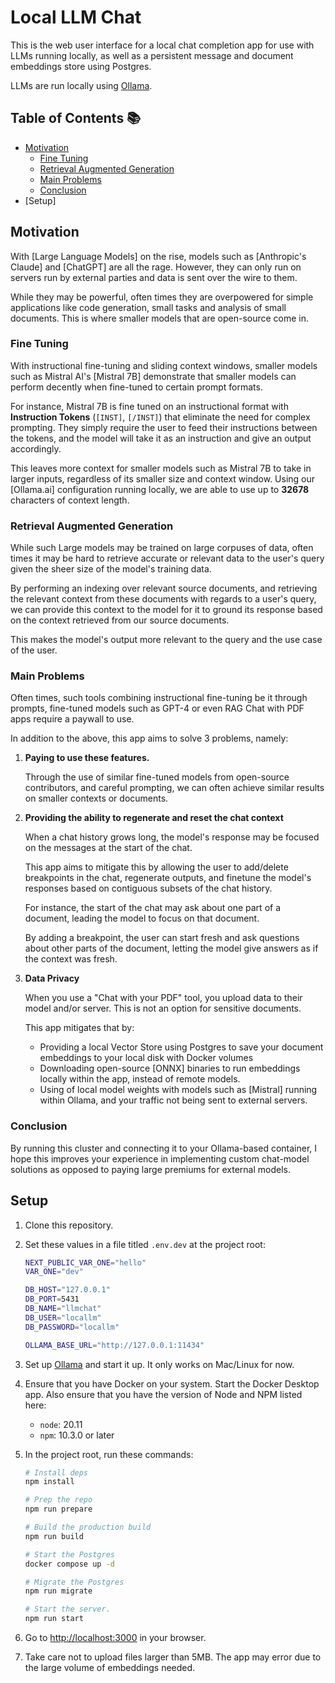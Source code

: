 # Local LLM Chat

This is the web user interface for a local chat completion app for use with
LLMs running locally, as well as a persistent message and document embeddings
store using Postgres.

LLMs are run locally using [Ollama](https://ollama.ai).

## Table of Contents 📚

- [Motivation](#motivation)
  - [Fine Tuning](#fine-tuning)
  - [Retrieval Augmented Generation](#retrieval-augmented-generation)
  - [Main Problems](#main-problems)
  - [Conclusion](#conclusion)
- [Setup]

## Motivation

With [Large Language Models] on the rise, models such as
[Anthropic's Claude] and [ChatGPT] are all the rage. However,
they can only run on servers run by external parties and
data is sent over the wire to them.

While they may be powerful, often times they are overpowered
for simple applications like code generation, small tasks
and analysis of small documents. This is where smaller 
models that are open-source come in.

### Fine Tuning

With instructional fine-tuning and sliding context windows,
smaller models such as Mistral AI's [Mistral 7B] demonstrate
that smaller models can perform decently when fine-tuned to
certain prompt formats.

For instance, Mistral 7B is fine tuned on an instructional
format with **Instruction Tokens** (`[INST]`, `[/INST]`)
that eliminate the need for complex prompting. They simply
require the user to feed their instructions between the
tokens, and the model will take it as an instruction and
give an output accordingly.

This leaves more context for smaller models such as Mistral
7B to take in larger inputs, regardless of its smaller
size and context window. Using our [Ollama.ai] configuration
running locally, we are able to use up to **32678** characters
of context length.

### Retrieval Augmented Generation

While such Large models may be trained on large corpuses of 
data, often times it may be hard to retrieve accurate or
relevant data to the user's query given the sheer size of
the model's training data. 

By performing an indexing over relevant source documents,
and retrieving the relevant context from these documents
with regards to a user's query, we can provide this context
to the model for it to ground its response based on the
context retrieved from our source documents.

This makes the model's output more relevant to the query and
the use case of the user.

### Main Problems

Often times, such tools combining instructional fine-tuning
be it through prompts, fine-tuned models such as GPT-4 or
even RAG Chat with PDF apps require a paywall to use.

In addition to the above, this app aims to solve 3 problems, namely:

1. **Paying to use these features.**

    Through the use of similar
    fine-tuned models from open-source contributors, and careful
    prompting, we can often achieve similar results on smaller
    contexts or documents.

2. **Providing the ability to regenerate and reset the chat context**

    When a chat history grows long, the model's response
    may be focused on the messages at the start of the chat.

    This app aims to mitigate this by allowing the user to add/delete
    breakpoints in the chat, regenerate outputs, and finetune the 
    model's responses based on contiguous subsets of the chat history.

    For instance, the start of the chat may ask about one part of
    a document, leading the model to focus on that document.

    By adding a breakpoint, the user can start fresh and ask questions
    about other parts of the document, letting the model give answers
    as if the context was fresh.

3. **Data Privacy**

    When you use a "Chat with your PDF" tool, you upload data
    to their model and/or server. This is not an option for
    sensitive documents.

    This app mitigates that by:

    - Providing a local Vector Store using Postgres to save
        your document embeddings to your local disk with Docker
        volumes
    - Downloading open-source [ONNX] binaries to run embeddings
        locally within the app, instead of remote models.
    - Using of local model weights with models such as [Mistral]
        running within Ollama, and your traffic not being
        sent to external servers.

### Conclusion

By running this cluster and connecting it to your Ollama-based container,
I hope this improves your experience in implementing
custom chat-model solutions as opposed to paying
large premiums for external models.

## Setup

1. Clone this repository.

2. Set these values in a file titled `.env.dev` at 
    the project root:

    ```sh
    NEXT_PUBLIC_VAR_ONE="hello"
    VAR_ONE="dev"

    DB_HOST="127.0.0.1"
    DB_PORT=5431
    DB_NAME="llmchat"
    DB_USER="locallm"
    DB_PASSWORD="locallm"

    OLLAMA_BASE_URL="http://127.0.0.1:11434"
    ```

3. Set up [Ollama](https://ollama.ai/download)
    and start it up. It only works on Mac/Linux for now.

4. Ensure that you have Docker on your system. Start the
    Docker Desktop app. Also ensure that you have the
    version of Node and NPM listed here:

    - `node`: 20.11
    - `npm`: 10.3.0 or later

5. In the project root, run these commands:

    ```sh
    # Install deps
    npm install

    # Prep the repo
    npm run prepare

    # Build the production build
    npm run build

    # Start the Postgres
    docker compose up -d

    # Migrate the Postgres
    npm run migrate

    # Start the server.
    npm run start
    ```

6. Go to [http://localhost:3000](http://localhost:3000) in your browser.

7. Take care not to upload files larger than 5MB. The
  app may error due to the large volume of embeddings needed.
